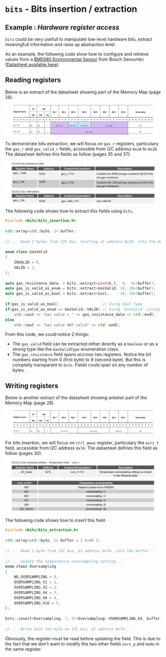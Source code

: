 `bits` - Bits insertion / extraction
=================================

## Example : _Hardware register access_
`bits` could be very usefull to manipulate low-level hardware bits, extract meaningfull information and raise up abstraction level.

As an example, the following code show how to configure and retrieve values from a [BME680 Environmental Sensor](https://www.bosch-sensortec.com/bst/products/all_products/bme680) from Bosch Sensortec ([Datasheet available here](https://ae-bst.resource.bosch.com/media/_tech/media/datasheets/BST-BME680-DS001.pdf)).

## Reading registers
Below is an extract of the datasheet showing part of the Memory Map (page 28).

![BME680 Memory Map](https://github.com/jaydee-io/bits/raw/master/doc/BST-BME680-DS001-28-1.jpg)

To demonstrate bits extraction, we will focus on `gas_r` registers, particulary the `gas_r` and `gas_valid_r` fields, accessible from I2C address `0x2A` to `0x2B`. The datasheet defines this fields as follow (pages 35 and 37).

![gas_r registers definition 1](https://github.com/jaydee-io/bits/raw/master/doc/BST-BME680-DS001-35.jpg)
![gas_r registers definition 2](https://github.com/jaydee-io/bits/raw/master/doc/BST-BME680-DS001-37.jpg)

The following code shows how to extract this fields using `bits`.

```c++
#include <bits/bits_insertion.h>

std::array<std::byte, 2> buffer;

// ... Read 2 bytes from I2C bus, starting at address 0x2A, into the buffer ...

enum class GasValid
{
    INVALID = 0,
    VALID = 1,
};

auto gas_resistance_data  = bits::extract<uint16_t,  9,  0>(buffer);
auto gas_is_valid_as_enum = bits::extract<GasValid, 10, 10>(buffer);
auto gas_is_valid_as_bool = bits::extract<bool,     10, 10>(buffer);

if(gas_is_valid_as_bool)                    // Using bool type
if(gas_is_valid_as_enum == GasValid::VALID) // Using 'GasValid' strong type
    std::cout << "Gas value = " << gas_resistance_data << std::endl;
else
    std::cout << "Gas value NOT valid" << std::endl;
```

From this code, we could notice 2 things:
* The `gas_valid` field can be extracted either directly as a `boolean` or as a strong type like the `GasValidType` enumeration class.
* The `gas_resistance` field spans accross two registers. Notice the bit numbers starting from 0 (first byte) to 9 (second byte). But this is completly transparent to `bits`. Fields could span on any number of bytes.

## Writing registers
Below is another extract of the datasheet showing antoher part of the Memory Map (page 28).

![BME680 Memory Map](https://github.com/jaydee-io/bits/raw/master/doc/BST-BME680-DS001-28-2.jpg)

For bits insertion, we will focus on `ctrl_meas` register, particulary the `osrs_t` field, accessible from I2C address `0x74`. The datasheet defines this field as follow (pages 30).

![gas_r registers definition 1](https://github.com/jaydee-io/bits/raw/master/doc/BST-BME680-DS001-30.jpg)

The following code shows how to insert this field.

```c++
#include <bits/bits_extraction.h>

std::array<std::byte, 1> buffer = { 0x00 };

// ... Read 1 byte from I2C bus, at address 0x74, into the buffer ...

// ... Update the temperature oversampling setting ...
enum class Oversampling
{
    NO_OVERSAMPLING = 0,
    OVERSAMPLING_X1 = 1,
    OVERSAMPLING_X2 = 2,
    OVERSAMPLING_X4 = 3,
    OVERSAMPLING_X8 = 4,
    OVERSAMPLING_X16 = 5,
};

bits::insert<Oversampling, 7, 5>(Oversampling::OVERSAMPLING_X4, buffer);

// ... Write back the byte on I2C bus, at address 0x74 ...
```
Obviously, the register must be read before updating the field. This is due to the fact that we don't want to modify the two other fields `osrs_p` and `mode` in the same register.
